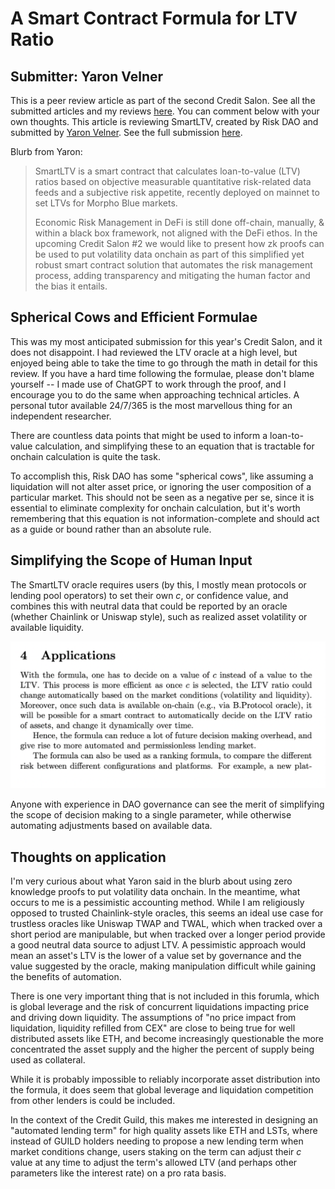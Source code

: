 # A Smart Contract Formula for LTV Ratio
## Submitter: Yaron Velner

This is a peer review article as part of the second Credit Salon. See all the submitted articles and my reviews [here](https://onetruekirk.github.io/). You can comment below with your own thoughts. This article is reviewing SmartLTV, created by Risk DAO and submitted by [Yaron Velner](https://twitter.com/yaron_velner
). See the full submission [here](https://github.com/Risk-DAO/Reports/blob/main/a-smart-contract-ltv-formula.pdf).

Blurb from Yaron:

>SmartLTV is a smart contract that calculates loan-to-value (LTV) ratios based on objective measurable quantitative risk-related data feeds and a subjective risk appetite, recently deployed on mainnet to set LTVs for Morpho Blue markets. 
>
>Economic Risk Management in DeFi is still done off-chain, manually, & within a black box framework, not aligned with the DeFi ethos. 
In the upcoming Credit Salon #2 we  would like to present how zk proofs can be used to put volatility data onchain as part of this simplified yet robust smart contract solution that automates the risk management process, adding transparency and mitigating the human factor and the bias it entails.

## Spherical Cows and Efficient Formulae

This was my most anticipated submission for this year's Credit Salon, and it does not disappoint. I had reviewed the LTV oracle at a high level, but enjoyed being able to take the time to go through the math in detail for this review. If you have a hard time following the formulae, please don't blame yourself -- I made use of ChatGPT to work through the proof, and I encourage you to do the same when approaching technical articles. A personal tutor available 24/7/365 is the most marvellous thing for an independent researcher.

There are countless data points that might be used to inform a loan-to-value calculation, and simplifying these to an equation that is tractable for onchain calculation is quite the task.

To accomplish this, Risk DAO has some "spherical cows", like assuming a liquidation will not alter asset price, or ignoring the user composition of a particular market. This should not be seen as a negative per se, since it is essential to eliminate complexity for onchain calculation, but it's worth remembering that this equation is not information-complete and should act as a guide or bound rather than an absolute rule.

## Simplifying the Scope of Human Input

The SmartLTV oracle requires users (by this, I mostly mean protocols or lending pool operators) to set their own *c*, or confidence value, and combines this with neutral data that could be reported by an oracle (whether Chainlink or Uniswap style), such as realized asset volatility or available liquidity.

![](./LTV.png)

Anyone with experience in DAO governance can see the merit of simplifying the scope of decision making to a single parameter, while otherwise automating adjustments based on available data.

## Thoughts on application

I'm very curious about what Yaron said in the blurb about using zero knowledge proofs to put volatility data onchain. In the meantime, what occurs to me is a pessimistic accounting method. While I am religiously opposed to trusted Chainlink-style oracles, this seems an ideal use case for trustless oracles like Uniswap TWAP and TWAL, which when tracked over a short period are manipulable, but when tracked over a longer period provide a good neutral data source to adjust LTV. A pessimistic approach would mean an asset's LTV is the lower of a value set by governance and the value suggested by the oracle, making manipulation difficult while gaining the benefits of automation.

There is one very important thing that is not included in this forumla, which is global leverage and the risk of concurrent liquidations impacting price and driving down liquidity. The assumptions of "no price impact from liquidation, liquidity refilled from CEX" are close to being true for well distributed assets like ETH, and become increasingly questionable the more concentrated the asset supply and the higher the percent of supply being used as collateral.

While it is probably impossible to reliably incorporate asset distribution into the formula, it does seem that global leverage and liquidation competition from other lenders is could be included.

In the context of the Credit Guild, this makes me interested in designing an "automated lending term" for high quality assets like ETH and LSTs, where instead of GUILD holders needing to propose a new lending term when market conditions change, users staking on the term can adjust their *c* value at any time to adjust the term's allowed LTV (and perhaps other parameters like the interest rate) on a pro rata basis.

<script src="https://utteranc.es/client.js"
        repo="OneTrueKirk/onetruekirk.github.io"
        issue-term="pathname"
        label="comment"
        theme="github-light"
        crossorigin="anonymous"
        async>
</script>